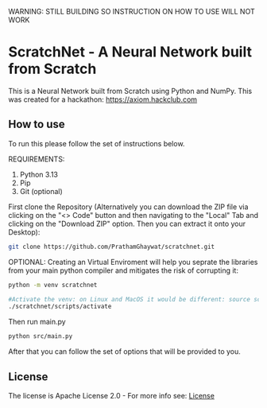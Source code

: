 WARNING: STILL BUILDING SO INSTRUCTION ON HOW TO USE WILL NOT WORK

# ScratchNet - A Neural Network built from Scratch

This is a Neural Network built from Scratch using Python and NumPy. This was created for a hackathon: https://axiom.hackclub.com

## How to use

To run this please follow the set of instructions below.

REQUIREMENTS:
1. Python 3.13
2. Pip
3. Git (optional)

First clone the Repository (Alternatively you can download the ZIP file via clicking on the "<> Code" button and then navigating to the "Local" Tab and clicking on the "Download ZIP" option. Then you can extract it onto your Desktop):
```bash
git clone https://github.com/PrathamGhaywat/scratchnet.git
```

OPTIONAL: Creating an Virtual Enviroment will help you seprate the libraries from your main python compiler and mitigates the risk of corrupting it:

```bash
python -m venv scratchnet

#Activate the venv: on Linux and MacOS it would be different: source scratchnet/bin/activate
./scratchnet/scripts/activate
```

Then run main.py

```bash
python src/main.py
```

After that you can follow the set of options that will be provided to you.

## License

The license is Apache License 2.0 - For more info see: [License](LICENSE.md)

